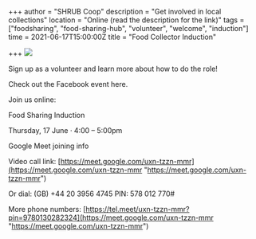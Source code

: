+++
author = "SHRUB Coop"
description = "Get involved in local collections"
location = "Online (read the description for the link)"
tags = ["foodsharing", "food-sharing-hub", "volunteer", "welcome", "induction"]
time = 2021-06-17T15:00:00Z
title = "Food Collector Induction"

+++
![](https://res.cloudinary.com/shrub-co-op/image/upload/v1611759890/shrubcoop.org/media/2_n8wu8j.jpg)

Sign up as a volunteer and learn more about how to do the role!

Check out the Facebook event here.

Join us online:

Food Sharing Induction

Thursday, 17 June · 4:00 – 5:00pm

Google Meet joining info

Video call link: [https://meet.google.com/uxn-tzzn-mmr](https://meet.google.com/uxn-tzzn-mmr "https://meet.google.com/uxn-tzzn-mmr")

Or dial: ‪(GB) +44 20 3956 4745‬ PIN: ‪578 012 770‬#

More phone numbers: [https://tel.meet/uxn-tzzn-mmr?pin=9780130282324](https://meet.google.com/uxn-tzzn-mmr "https://meet.google.com/uxn-tzzn-mmr")